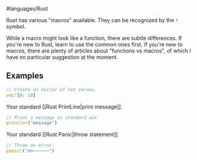 #languages/Rust 

Rust has various "macros" available. They can be recognized by the `!` symbol.

While a macro might look like a function, there are subtle differences. If you're new to Rust, learn to use the common ones first. If you're new to macros, there are plenty of articles about "functions vs macros", of which I have no particular suggestion at the moment.
## Examples

```rust
// Create an Vector of ten zeroes.
vec![0; 10]
```

Your standard [[Rust PrintLine|print message]].

```rust
// Print a message to standard out
println!("message")
```

Your standard [[Rust Panic|throw statement]]

```rust
// Throw an error.
panic!("no~~~~~~")
```